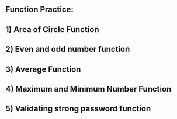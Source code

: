 ## Function Practice:

## 1) Area of Circle Function
## 2) Even and odd number function
## 3) Average Function
## 4) Maximum and Minimum Number Function
## 5) Validating strong password function  
